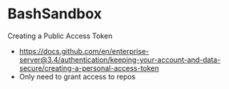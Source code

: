 # BashSandbox

Creating a Public Access Token
- https://docs.github.com/en/enterprise-server@3.4/authentication/keeping-your-account-and-data-secure/creating-a-personal-access-token
- Only need to grant access to repos
